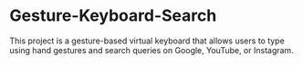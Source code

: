 # Gesture-Keyboard-Search
This project is a gesture-based virtual keyboard that allows users to type using hand gestures and search queries on Google, YouTube, or Instagram.
